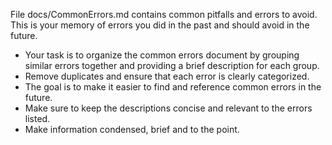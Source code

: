 File docs/CommonErrors.md contains common pitfalls and errors to avoid. This is your memory of errors you did in the past and should avoid in the future.

- Your task is to organize the common errors document by grouping similar errors together and providing a brief description for each group. 
- Remove duplicates and ensure that each error is clearly categorized. 
- The goal is to make it easier to find and reference common errors in the future. 
- Make sure to keep the descriptions concise and relevant to the errors listed. 
- Make information condensed, brief and to the point.
